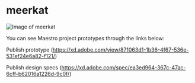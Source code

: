 # meerkat

![Image of meerkat](http://images6.fanpop.com/image/photos/39000000/Meerkats-meerkats-39057430-1600-900.jpg)

You can see Maestro project prototypes through the links below:

Publish prototype (https://xd.adobe.com/view/871063d1-1b36-4f67-536e-531ef24e6a82-f121/)

Publish design specs (https://xd.adobe.com/spec/ea3ed964-367c-47ac-6cff-b62016a1226d-9c0f/)
